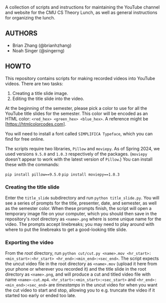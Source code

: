 A collection of scripts and instructions for maintaining the YouTube channel and website for the CMU CS Theory Lunch, as well as general instructions for organizing the lunch.

## AUTHORS

- Brian Zhang (@brianhzhang)
- Noah Singer (@singerng)

## HOWTO

This repository contains scripts for making recorded videos into YouTube videos. There are two tasks:

1. Creating a title slide image.
2. Editing the title slide into the video.

At the beginning of the semester, please pick a color to use for all the YouTube title slides for the semester. This color will be encoded as an HTML color: `<red_hex> <green_hex> <blue_hex>`. A reference might be [https://htmlcolorcodes.com].

You will need to install a font called `SIMPLIFICA Typeface`, which you can find for free online.

The scripts require two libraries, `Pillow` and `moviepy`. As of Spring 2024, we used versions `9.5.0` and `1.0.3` respectively of the packages. (`moviepy` doesn't appear to work with the latest version of `Pillow`.) You can install these with the commands:

`pip install pillow==9.5.0`
`pip install moviepy==1.0.3`

### Creating the title slide

Enter the `title_slide` subdirectory and run `python title_slide.py`. You will see a series of prompts for the title, presenter, date, and semester, as well as the semester color. When these prompts finish, the script will open a temporary image file on your computer, which you should then save in the repository's *root* directory as `<name>.png` where <name> is some unique name for the video. The prompts accept linebreaks; you may need to play around with where to put the linebreaks to get a good-looking title slide.

### Exporting the video

From the *root* directory, run `python cut/cut.py <name>.mov <hr_start>:<min_start>:<hr_start> <hr_end>:<min_end>:<sec_end>`. The script expects the uncut video file in the root directory as `<name>.mov` (upload it here from your phone or wherever you recorded it) and the title slide in the root directory as `<name>.png`, and will produce a cut and titled video file with name `<name>-cut.mp4`. `<hr_start>:<min_start>:<sec_start>` and `<hr_end>:<min_end>:<sec_end>` are *timestamps* in the uncut video for when you want the cut video to start and stop, allowing you to e.g. truncate the video if it started too early or ended too late.
